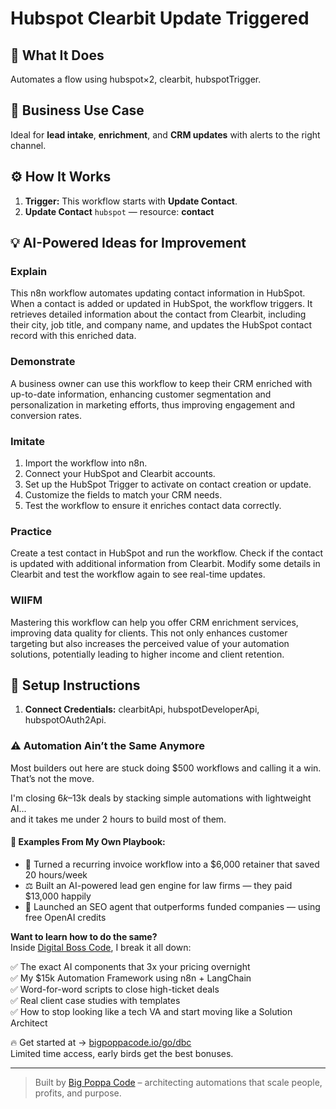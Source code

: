 # Hubspot Clearbit Update Triggered
  ## 🚀 What It Does
  Automates a flow using hubspot×2, clearbit, hubspotTrigger.
  
  ## 💼 Business Use Case
  Ideal for **lead intake**, **enrichment**, and **CRM updates** with alerts to the right channel.
  
  ## ⚙️ How It Works
  1. **Trigger:** This workflow starts with **Update Contact**.
  2. **Update Contact** `hubspot` — resource: **contact**
  
  ## 💡 AI-Powered Ideas for Improvement
  ### Explain
This n8n workflow automates updating contact information in HubSpot. When a contact is added or updated in HubSpot, the workflow triggers. It retrieves detailed information about the contact from Clearbit, including their city, job title, and company name, and updates the HubSpot contact record with this enriched data.

### Demonstrate
A business owner can use this workflow to keep their CRM enriched with up-to-date information, enhancing customer segmentation and personalization in marketing efforts, thus improving engagement and conversion rates.

### Imitate
1. Import the workflow into n8n.
2. Connect your HubSpot and Clearbit accounts.
3. Set up the HubSpot Trigger to activate on contact creation or update.
4. Customize the fields to match your CRM needs.
5. Test the workflow to ensure it enriches contact data correctly.

### Practice
Create a test contact in HubSpot and run the workflow. Check if the contact is updated with additional information from Clearbit. Modify some details in Clearbit and test the workflow again to see real-time updates.

### WIIFM
Mastering this workflow can help you offer CRM enrichment services, improving data quality for clients. This not only enhances customer targeting but also increases the perceived value of your automation solutions, potentially leading to higher income and client retention.
  
  ## 🔧 Setup Instructions
  1. **Connect Credentials:** clearbitApi, hubspotDeveloperApi, hubspotOAuth2Api.
  
### ⚠️ Automation Ain’t the Same Anymore

Most builders out here are stuck doing $500 workflows and calling it a win.  
That’s not the move.  

I'm closing $6k–$13k deals by stacking simple automations with lightweight AI...  
and it takes me under 2 hours to build most of them.

#### 🧠 Examples From My Own Playbook:
- 🔁 Turned a recurring invoice workflow into a $6,000 retainer that saved 20 hours/week  
- ⚖️ Built an AI-powered lead gen engine for law firms — they paid $13,000 happily  
- 🚀 Launched an SEO agent that outperforms funded companies — using free OpenAI credits  

**Want to learn how to do the same?**  
Inside [Digital Boss Code](https://bigpoppacode.io/go/dbc), I break it all down:

✅ The exact AI components that 3x your pricing overnight  
✅ My $15k Automation Framework using n8n + LangChain  
✅ Word-for-word scripts to close high-ticket deals  
✅ Real client case studies with templates  
✅ How to stop looking like a tech VA and start moving like a Solution Architect  

🔥 Get started at → [bigpoppacode.io/go/dbc](https://bigpoppacode.io/go/dbc)  
Limited time access, early birds get the best bonuses.

---
> Built by [Big Poppa Code](https://bigpoppacode.io) – architecting automations that scale people, profits, and purpose.
  